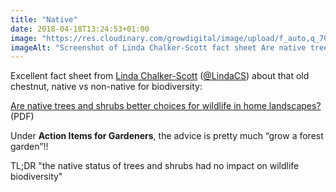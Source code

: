 ```yaml
---
title: "Native"
date: 2018-04-18T13:24:53+01:00
image: "https://res.cloudinary.com/growdigital/image/upload/f_auto,q_70,w_736/v1544109718/linda-chalker-scott-27668116228.png"
imageAlt: "Screenshot of Linda Chalker-Scott fact sheet Are native trees and shrubs better choices for wildlife in home landscapes?"
---
```


Excellent fact sheet from [Linda Chalker-Scott](https://puyallup.wsu.edu/lcs/) ([@LindaCS](https://twitter.com/LindaCS)) about that old chestnut, native vs non-native for biodiversity:

[Are native trees and shrubs better choices for wildlife in home landscapes?](http://cru.cahe.wsu.edu/CEPublications/FS300E/FS300E.pdf) (PDF)

Under **Action Items for Gardeners**, the advice is pretty much “grow a forest garden”!!

TL;DR "the native status of trees and shrubs had no impact on wildlife biodiversity"
